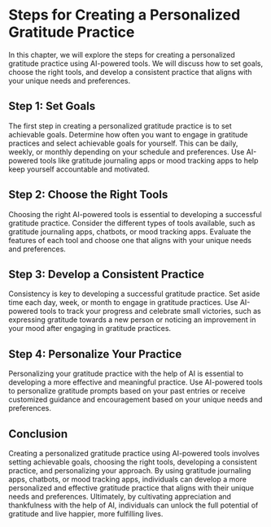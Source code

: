 Steps for Creating a Personalized Gratitude Practice
=============================================================================================================

In this chapter, we will explore the steps for creating a personalized gratitude practice using AI-powered tools. We will discuss how to set goals, choose the right tools, and develop a consistent practice that aligns with your unique needs and preferences.

Step 1: Set Goals
-----------------

The first step in creating a personalized gratitude practice is to set achievable goals. Determine how often you want to engage in gratitude practices and select achievable goals for yourself. This can be daily, weekly, or monthly depending on your schedule and preferences. Use AI-powered tools like gratitude journaling apps or mood tracking apps to help keep yourself accountable and motivated.

Step 2: Choose the Right Tools
------------------------------

Choosing the right AI-powered tools is essential to developing a successful gratitude practice. Consider the different types of tools available, such as gratitude journaling apps, chatbots, or mood tracking apps. Evaluate the features of each tool and choose one that aligns with your unique needs and preferences.

Step 3: Develop a Consistent Practice
-------------------------------------

Consistency is key to developing a successful gratitude practice. Set aside time each day, week, or month to engage in gratitude practices. Use AI-powered tools to track your progress and celebrate small victories, such as expressing gratitude towards a new person or noticing an improvement in your mood after engaging in gratitude practices.

Step 4: Personalize Your Practice
---------------------------------

Personalizing your gratitude practice with the help of AI is essential to developing a more effective and meaningful practice. Use AI-powered tools to personalize gratitude prompts based on your past entries or receive customized guidance and encouragement based on your unique needs and preferences.

Conclusion
----------

Creating a personalized gratitude practice using AI-powered tools involves setting achievable goals, choosing the right tools, developing a consistent practice, and personalizing your approach. By using gratitude journaling apps, chatbots, or mood tracking apps, individuals can develop a more personalized and effective gratitude practice that aligns with their unique needs and preferences. Ultimately, by cultivating appreciation and thankfulness with the help of AI, individuals can unlock the full potential of gratitude and live happier, more fulfilling lives.
